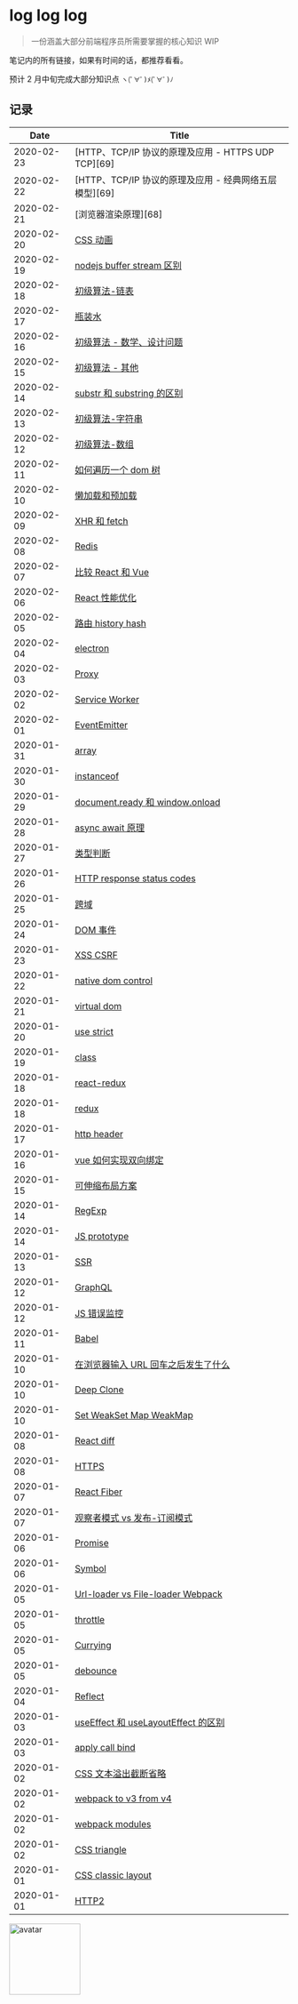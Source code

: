 # log log log

> 一份涵盖大部分前端程序员所需要掌握的核心知识 WIP

笔记内的所有链接，如果有时间的话，都推荐看看。

预计 2 月中旬完成大部分知识点 `ヽ(ﾟ∀ﾟ)ﾒ(ﾟ∀ﾟ)ﾉ`

## 记录

| Date       | Title                                                  |
| ---------- | ------------------------------------------------------ |
| 2020-02-23 | [HTTP、TCP/IP 协议的原理及应用 - HTTPS UDP TCP][69]    |
| 2020-02-22 | [HTTP、TCP/IP 协议的原理及应用 - 经典网络五层模型][69] |
| 2020-02-21 | [浏览器渲染原理][68]                                   |
| 2020-02-20 | [CSS 动画][67]                                         |
| 2020-02-19 | [nodejs buffer stream 区别][66]                        |
| 2020-02-18 | [初级算法-链表][65]                                    |
| 2020-02-17 | [瓶装水][64]                                           |
| 2020-02-16 | [初级算法 - 数学、设计问题][63]                        |
| 2020-02-15 | [初级算法 - 其他][62]                                  |
| 2020-02-14 | [substr 和 substring 的区别][61]                       |
| 2020-02-13 | [初级算法-字符串][60]                                  |
| 2020-02-12 | [初级算法-数组][59]                                    |
| 2020-02-11 | [如何遍历一个 dom 树][58]                              |
| 2020-02-10 | [懒加载和预加载][57]                                   |
| 2020-02-09 | [XHR 和 fetch][56]                                     |
| 2020-02-08 | [Redis][55]                                            |
| 2020-02-07 | [比较 React 和 Vue][54]                                |
| 2020-02-06 | [React 性能优化][53]                                   |
| 2020-02-05 | [路由 history hash][52]                                |
| 2020-02-04 | [electron][51]                                         |
| 2020-02-03 | [Proxy][50]                                            |
| 2020-02-02 | [Service Worker][49]                                   |
| 2020-02-01 | [EventEmitter][48]                                     |
| 2020-01-31 | [array][47]                                            |
| 2020-01-30 | [instanceof][46]                                       |
| 2020-01-29 | [document.ready 和 window.onload][45]                  |
| 2020-01-28 | [async await 原理][44]                                 |
| 2020-01-27 | [类型判断][43]                                         |
| 2020-01-26 | [HTTP response status codes][42]                       |
| 2020-01-25 | [跨域][41]                                             |
| 2020-01-24 | [DOM 事件][40]                                         |
| 2020-01-23 | [XSS CSRF][39]                                         |
| 2020-01-22 | [native dom control][38]                               |
| 2020-01-21 | [virtual dom][37]                                      |
| 2020-01-20 | [use strict][36]                                       |
| 2020-01-19 | [class][35]                                            |
| 2020-01-18 | [react-redux][34]                                      |
| 2020-01-18 | [redux][33]                                            |
| 2020-01-17 | [http header][32]                                      |
| 2020-01-16 | [vue 如何实现双向绑定][31]                             |
| 2020-01-15 | [可伸缩布局方案][30]                                   |
| 2020-01-14 | [RegExp][29]                                           |
| 2020-01-14 | [JS prototype][28]                                     |
| 2020-01-13 | [SSR][27]                                              |
| 2020-01-12 | [GraphQL][26]                                          |
| 2020-01-12 | [JS 错误监控][25]                                      |
| 2020-01-11 | [Babel][24]                                            |
| 2020-01-10 | [在浏览器输入 URL 回车之后发生了什么][23]              |
| 2020-01-10 | [Deep Clone][22]                                       |
| 2020-01-10 | [Set WeakSet Map WeakMap][21]                          |
| 2020-01-08 | [React diff][19]                                       |
| 2020-01-08 | [HTTPS][18]                                            |
| 2020-01-07 | [React Fiber][17]                                      |
| 2020-01-07 | [观察者模式 vs 发布-订阅模式][16]                      |
| 2020-01-06 | [Promise][15]                                          |
| 2020-01-06 | [Symbol][14]                                           |
| 2020-01-05 | [Url-loader vs File-loader Webpack][13]                |
| 2020-01-05 | [throttle][12]                                         |
| 2020-01-05 | [Currying][11]                                         |
| 2020-01-05 | [debounce][10]                                         |
| 2020-01-04 | [Reflect][9]                                           |
| 2020-01-03 | [useEffect 和 useLayoutEffect 的区别][8]               |
| 2020-01-03 | [apply call bind][7]                                   |
| 2020-01-02 | [CSS 文本溢出截断省略][6]                              |
| 2020-01-02 | [webpack to v3 from v4][5]                             |
| 2020-01-02 | [webpack modules][4]                                   |
| 2020-01-02 | [CSS triangle][3]                                      |
| 2020-01-01 | [CSS classic layout][2]                                |
| 2020-01-01 | [HTTP2][1]                                             |

[67]: https://limichange.github.io/log-log-log/CSS/css%20动画.html
[66]: https://limichange.github.io/log-log-log/nodejs/nodejs%20buffer%20stream%E5%8C%BA%E5%88%AB.html
[65]: https://leetcode-cn.com/explore/interview/card/top-interview-questions-easy/6/linked-list/41/
[64]: https://limichange.github.io/log-log-log/others/%E7%93%B6%E8%A3%85%E6%B0%B4.html
[63]: https://leetcode-cn.com/explore/interview/card/top-interview-questions-easy/
[62]: https://leetcode-cn.com/explore/interview/card/top-interview-questions-easy/26/others
[61]: https://limichange.github.io/log-log-log/javascript/substr%E5%92%8Csubstring%E7%9A%84%E5%8C%BA%E5%88%AB.html
[60]: https://leetcode-cn.com/explore/interview/card/top-interview-questions-easy
[59]: https://leetcode-cn.com/explore/interview/card/top-interview-questions-easy
[58]: https://limichange.github.io/log-log-log/javascript/%E5%A6%82%E4%BD%95%E9%81%8D%E5%8E%86%E4%B8%80%E4%B8%AAdom%E6%A0%91.html
[57]: https://limichange.github.io/log-log-log/javascript/%E6%87%92%E5%8A%A0%E8%BD%BD%E5%92%8C%E9%A2%84%E5%8A%A0%E8%BD%BD.html#%E6%87%92%E5%8A%A0%E8%BD%BD
[56]: https://limichange.github.io/log-log-log/javascript/%20XHR%20%E5%92%8C%20fetch.html
[55]: https://limichange.github.io/log-log-log/concept/Redis.html
[54]: https://limichange.github.io/log-log-log/react/%E6%AF%94%E8%BE%83React%E5%92%8CVue.html
[53]: https://limichange.github.io/log-log-log/react/React%20%E6%80%A7%E8%83%BD%E4%BC%98%E5%8C%96.html#list
[52]: https://limichange.github.io/log-log-log/javascript/%E8%B7%AF%E7%94%B1%20history%20hash.html
[51]: https://limichange.github.io/log-log-log/electron/electron.html
[50]: https://limichange.github.io/log-log-log/javascript/Proxy.html
[49]: https://limichange.github.io/log-log-log/javascript/Service%20Worker.html
[48]: https://limichange.github.io/log-log-log/javascript/EventEmitter.html
[47]: https://limichange.github.io/log-log-log/javascript/array.html
[46]: https://limichange.github.io/log-log-log/javascript/instanceof.html
[45]: https://limichange.github.io/log-log-log/javascript/document.ready%20%E5%92%8C%20window.onload%20.html
[44]: https://limichange.github.io/log-log-log/javascript/async%20await.html
[43]: https://limichange.github.io/log-log-log/javascript/%E7%B1%BB%E5%9E%8B%E5%88%A4%E6%96%AD.html
[42]: https://limichange.github.io/log-log-log/HTTP/HTTP%20response%20status%20codes.html
[41]: https://limichange.github.io/log-log-log/browser/%E8%B7%A8%E5%9F%9F.htm
[40]: https://limichange.github.io/log-log-log/browser/DOM%20%E4%BA%8B%E4%BB%B6.html
[39]: https://limichange.github.io/log-log-log/secure/XSS%20CSRF.html
[38]: https://limichange.github.io/log-log-log/javascript/dom.html
[37]: https://limichange.github.io/log-log-log/javascript/virtual%20dom.html
[36]: https://limichange.github.io/log-log-log/javascript/use%20strict.html
[35]: https://limichange.github.io/log-log-log/javascript/class.html
[34]: https://limichange.github.io/log-log-log/redux/react%20redux.html
[33]: https://limichange.github.io/log-log-log/redux/redux.html
[32]: https://limichange.github.io/log-log-log/network/HTTP.html
[31]: https://limichange.github.io/log-log-log/vue/vue如何实现双向绑定.html
[30]: https://limichange.github.io/log-log-log/javascript/可伸缩布局方案.html
[29]: https://limichange.github.io/log-log-log/javascript/RegExp.html
[28]: https://limichange.github.io/log-log-log/javascript/prototype.html
[27]: https://limichange.github.io/log-log-log/SSR/READEME.html
[26]: https://limichange.github.io/log-log-log/graphql/GraphQL.html
[25]: https://limichange.github.io/log-log-log/concept/JS%E9%94%99%E8%AF%AF%E7%9B%91%E6%8E%A7.html
[24]: https://limichange.github.io/log-log-log/babel/babel.html
[23]: https://limichange.github.io/log-log-log/browser/%E5%9C%A8%E6%B5%8F%E8%A7%88%E5%99%A8%E8%BE%93%E5%85%A5%20URL%20%E5%9B%9E%E8%BD%A6%E4%B9%8B%E5%90%8E%E5%8F%91%E7%94%9F%E4%BA%86%E4%BB%80%E4%B9%88.html
[22]: https://limichange.github.io/log-log-log/javascript/deepClone.html
[21]: https://limichange.github.io/log-log-log/javascript/Set%E3%80%81WeakSet%E3%80%81Map%E5%8F%8AWeakMap.html
[20]: https://limichange.github.io/log-log-log/browser/cookie.html
[19]: https://limichange.github.io/log-log-log/react/react%20diff.html
[18]: https://limichange.github.io/log-log-log/network/HTTPS.html
[17]: https://limichange.github.io/log-log-log/react/Fiber.html
[16]: https://limichange.github.io/log-log-log/concept/%E8%A7%82%E5%AF%9F%E8%80%85%E6%A8%A1%E5%BC%8F%20vs%20%E5%8F%91%E5%B8%83-%E8%AE%A2%E9%98%85%E6%A8%A1%E5%BC%8F.html
[15]: https://limichange.github.io/log-log-log/javascript/Promise/Promise%E5%AE%9E%E7%8E%B0
[14]: https://limichange.github.io/log-log-log/javascript/Symbol.htm
[13]: https://limichange.github.io/log-log-log/webpack/Url-loader%20vs%20File-loader%20Webpack.html
[12]: https://limichange.github.io/log-log-log/javascript/throttle.html
[11]: https://limichange.github.io/log-log-log/javascript/Currying%20%E6%9F%AF%E9%87%8C%E5%8C%96.html
[10]: https://limichange.github.io/log-log-log/javascript/debounce.html
[1]: https://limichange.github.io/log-log-log/network/HTTP2.html
[2]: https://limichange.github.io/log-log-log/css/CSS%E7%BB%8F%E5%85%B8%E5%B8%83%E5%B1%80.html
[3]: https://limichange.github.io/log-log-log/css/%E7%94%BB%E4%B8%80%E4%B8%AA%E5%B0%8F%E4%B8%89%E8%A7%92.html
[4]: https://limichange.github.io/log-log-log/webpack/%E6%A8%A1%E5%9D%97%E5%8C%96.html
[5]: https://limichange.github.io/log-log-log/webpack/webpack%20to%20v4%20from%20v3.html
[6]: https://limichange.github.io/log-log-log/css/%E6%96%87%E6%9C%AC%E6%BA%A2%E5%87%BA%E6%88%AA%E6%96%AD%E7%9C%81%E7%95%A5.html
[7]: https://limichange.github.io/log-log-log/javascript/apply&call&bind.html
[8]: https://limichange.github.io/log-log-log/react/useEffect%20%E5%92%8C%20useLayoutEffect%20%E7%9A%84%E5%8C%BA%E5%88%AB.html
[9]: https://limichange.github.io/log-log-log/javascript/Reflect.html

<img src="https://github.com/limichange/log-log-log/blob/master/images/avatar.jpg?raw=true" alt="avatar" width="128px"/>
